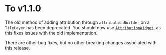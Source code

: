 # To v1.1.0

The old method of adding attribution through `attributionBuilder` on a `TileLayer` has been deprecated. You should now use [`AttributionWidget`](../../layers/attribution-layer.md), as this fixes issues with the old implementation.

There are other bug fixes, but no other breaking changes associated with this release.
